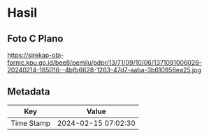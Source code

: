 # Hasil

## Foto C Plano

https://sirekap-obj-formc.kpu.go.id/bee8/pemilu/pdpr/13/71/09/10/06/1371091006028-20240214-185016--4bfb6628-1263-47d7-aaba-3b610956ea25.jpg


## Metadata

| Key        | Value               |
| ---------- | ------------------- |
| Time Stamp | 2024-02-15 07:02:30 |



